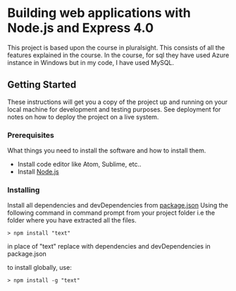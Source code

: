 # Building web applications with Node.js and Express 4.0

This project is based upon the course in pluralsight. This consists of all the features explained in the course.
In the course, for sql they have used Azure instance in Windows but in my code, I have used MySQL.

## Getting Started

These instructions will get you a copy of the project up and running on your local machine for development and testing purposes. See deployment for notes on how to deploy the project on a live system.

### Prerequisites

What things you need to install the software and how to install them.
* Install code editor like Atom, Sublime, etc..
* Install [Node.js](https://nodejs.org/)

### Installing

Install all dependencies and devDependencies from [package.json](package.json)
Using the following command in command prompt from your project folder i.e the folder where you have extracted all the files.

```
> npm install "text"
```

in place of "text" replace with dependencies and devDependencies in package.json

to install globally, use:

```
> npm install -g "text"
```


